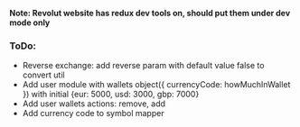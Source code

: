 __Note: Revolut website has redux dev tools on, should put them under dev mode only__

### ToDo:

- Reverse exchange: add reverse param with default value false to convert util
- Add user module with wallets object({ currencyCode: howMuchInWallet }) with initial {eur: 5000, usd: 3000, gbp: 7000}
- Add user wallets actions: remove, add
- Add currency code to symbol mapper
